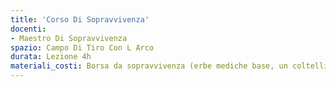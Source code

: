 ```yaml
---
title: 'Corso Di Sopravvivenza'
docenti:
- Maestro Di Sopravvivenza
spazio: Campo Di Tiro Con L Arco
durata: Lezione 4h
materiali_costi: Borsa da sopravvivenza (erbe mediche base, un coltellino multiuso, una matassa di spago, una bussola e un acciarino) 10ma
---
```

